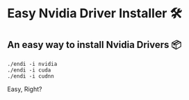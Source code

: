 # Easy Nvidia Driver Installer 🛠

## An easy way to install Nvidia Drivers 📦

```
./endi -i nvidia
./endi -i cuda
./endi -i cudnn
```

Easy, Right?                  
